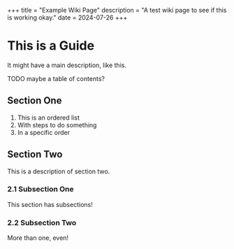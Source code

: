 +++
title = "Example Wiki Page"
description = "A test wiki page to see if this is working okay."
date = 2024-07-26
+++

# This is a Guide

It might have a main description, like this.

TODO maybe a table of contents?

## Section One

1. This is an ordered list
2. With steps to do something
3. In a specific order

## Section Two

This is a description of section two.

### 2.1 Subsection One

This section has subsections!

### 2.2 Subsection Two

More than one, even!